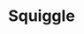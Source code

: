 ---
templateKey: splash
title: Squiggle
large: https://res.cloudinary.com/dunew51zn/image/upload/v1617058733/splash/squiggle-xl_k51qlt.jpg
small: https://res.cloudinary.com/dunew51zn/image/upload/v1617058733/splash/squiggle-md_rgvljx.jpg
background: https://res.cloudinary.com/dunew51zn/image/upload/v1617058733/splash/bg-squiggle-xl_jerven.jpg
---